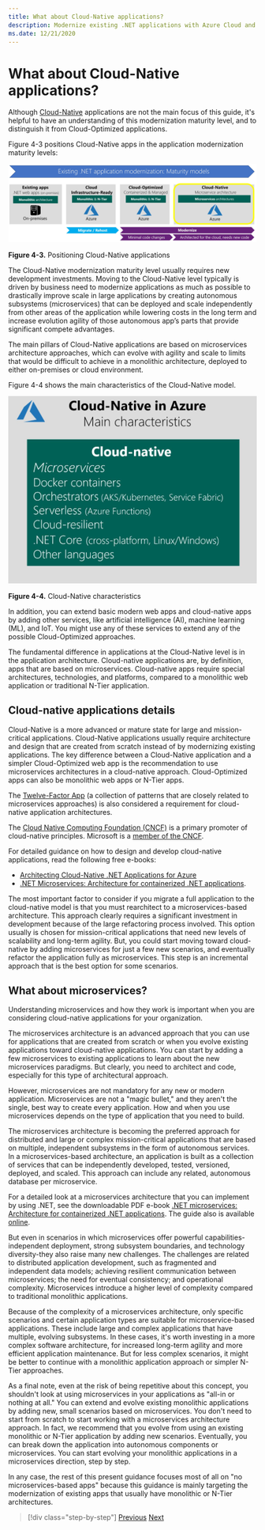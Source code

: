 ```yaml
---
title: What about Cloud-Native applications?
description: Modernize existing .NET applications with Azure Cloud and Windows containers | What about Cloud-Native applications?
ms.date: 12/21/2020
---
```


# What about Cloud-Native applications?

Although [Cloud-Native](https://azure.microsoft.com/overview/cloudnative/) applications are not the main focus of this guide, it's helpful to have an understanding of this modernization maturity level, and to distinguish it from Cloud-Optimized applications.

Figure 4-3 positions Cloud-Native apps in the application modernization maturity levels:

![Diagram showing how to position cloud-native applications.](./media/what-about-cloud-native-applications/positioning-cloud-native-applications.png)

**Figure 4-3.** Positioning Cloud-Native applications

The Cloud-Native modernization maturity level usually requires new development investments. Moving to the Cloud-Native level typically is driven by business need to modernize applications as much as possible to drastically improve scale in large applications by creating autonomous subsystems (microservices) that can be deployed and scale independently from other areas of the application while lowering costs in the long term and increase evolution agility of those autonomous app’s parts that provide significant compete advantages.

The main pillars of Cloud-Native applications are based on microservices architecture approaches, which can evolve with agility and scale to limits that would be difficult to achieve in a monolithic architecture, deployed to either on-premises or cloud environment.

Figure 4-4 shows the main characteristics of the Cloud-Native model.

![Diagram listing the main cloud-native characteristics.](./media/what-about-cloud-native-applications/cloud-native-characteristics.png)

**Figure 4-4.** Cloud-Native characteristics

In addition, you can extend basic modern web apps and cloud-native apps by adding other services, like artificial intelligence (AI), machine learning (ML), and IoT. You might use any of these services to extend any of the possible Cloud-Optimized approaches.

The fundamental difference in applications at the Cloud-Native level is in the application architecture. Cloud-native applications are, by definition, apps that are based on microservices. Cloud-native apps require special architectures, technologies, and platforms, compared to a monolithic web application or traditional N-Tier application.

## Cloud-native applications details

Cloud-Native is a more advanced or mature state for large and mission-critical applications. Cloud-Native applications usually require architecture and design that are created from scratch instead of by modernizing existing applications. The key difference between a Cloud-Native application and a simpler Cloud-Optimized web app is the recommendation to use microservices architectures in a cloud-native approach. Cloud-Optimized apps can also be monolithic web apps or N-Tier apps.

The [Twelve-Factor App](https://12factor.net/) (a collection of patterns that are closely related to microservices approaches) is also considered a requirement for cloud-native application architectures.

The [Cloud Native Computing Foundation (CNCF)](https://www.cncf.io/) is a primary promoter of cloud-native principles. Microsoft is a [member of the CNCF](https://azure.microsoft.com/blog/announcing-cncf/).

For detailed guidance on how to design and develop cloud-native applications, read the following free e-books:

* [Architecting Cloud-Native .NET Applications for Azure](../../cloud-native/introduction.md)
* [.NET Microservices: Architecture for containerized .NET applications](../../microservices/index.md).

The most important factor to consider if you migrate a full application to the cloud-native model is that you must rearchitect to a microservices-based architecture. This approach clearly requires a significant investment in development because of the large refactoring process involved. This option usually is chosen for mission-critical applications that need new levels of scalability and long-term agility. But, you could start moving toward cloud-native by adding microservices for just a few new scenarios, and eventually refactor the application fully as microservices. This step is an incremental approach that is the best option for some scenarios.

## What about microservices?

Understanding microservices and how they work is important when you are considering cloud-native applications for your organization.

The microservices architecture is an advanced approach that you can use for applications that are created from scratch or when you evolve existing applications toward cloud-native applications. You can start by adding a few microservices to existing applications to learn about the new microservices paradigms. But clearly, you need to architect and code, especially for this type of architectural approach.

However, microservices are not mandatory for any new or modern application. Microservices are not a "magic bullet," and they aren't the single, best way to create every application. How and when you use microservices depends on the type of application that you need to build.

The microservices architecture is becoming the preferred approach for distributed and large or complex mission-critical applications that are based on multiple, independent subsystems in the form of autonomous services. In a microservices-based architecture, an application is built as a collection of services that can be independently developed, tested, versioned, deployed, and scaled. This approach can include any related, autonomous database per microservice.

For a detailed look at a microservices architecture that you can implement by using .NET, see the downloadable PDF e-book [.NET microservices: Architecture for containerized .NET applications](https://aka.ms/microservicesebook). The guide also is available [online](../../microservices/index.md).

But even in scenarios in which microservices offer powerful capabilities-independent deployment, strong subsystem boundaries, and technology diversity-they also raise many new challenges. The challenges are related to distributed application development, such as fragmented and independent data models; achieving resilient communication between microservices; the need for eventual consistency; and operational complexity. Microservices introduce a higher level of complexity compared to traditional monolithic applications.

Because of the complexity of a microservices architecture, only specific scenarios and certain application types are suitable for microservice-based applications. These include large and complex applications that have multiple, evolving subsystems. In these cases, it's worth investing in a more complex software architecture, for increased long-term agility and more efficient application maintenance. But for less complex scenarios, it might be better to continue with a monolithic application approach or simpler N-Tier approaches.

As a final note, even at the risk of being repetitive about this concept, you shouldn't look at using microservices in your applications as "all-in or nothing at all." You can extend and evolve existing monolithic applications by adding new, small scenarios based on microservices. You don't need to start from scratch to start working with a microservices architecture approach. In fact, we recommend that you evolve from using an existing monolithic or N-Tier application by adding new scenarios. Eventually, you can break down the application into autonomous components or microservices. You can start evolving your monolithic applications in a microservices direction, step by step.

In any case, the rest of this present guidance focuses most of all on "no microservices-based apps" because this guidance is mainly targeting the modernization of existing apps that usually have monolithic or N-Tier architectures.

> [!div class="step-by-step"]
> [Previous](microsoft-technologies-in-cloud-optimized-applications.md)
> [Next](deploy-existing-net-apps-as-windows-containers.md)

